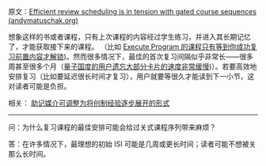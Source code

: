 原文：[Efficient review scheduling is in tension with gated course sequences (andymatuschak.org)](https://notes.andymatuschak.org/z7MWDLQ7ni6kp4ziDawQG1xYC9Um741WsUQ4h)

想象这样的书或者课程，只有上次课程的内容经过学生练习，并进入其长期记忆了，才能获取接下来的课程。 （比如 [Execute Program 的课程只有等到你成功复习前置内容才解锁](https://notes.andymatuschak.org/z43GdwxNzaXGvNs7Hdd57UD9KauMxRGbH45r8))。然而很多情况下，最佳的首次复习间隔似乎非常长——很多周甚至很多个月（[量子国度的用户遗忘大部分卡片的速度非常缓慢](https://notes.andymatuschak.org/zUDMMZd4YLSXx5TSogPg8v96zPUdQ1hGcW1b))）。若要高效地安排复习（比如要延迟很长时间才复习），用户就要等很久才能读到下一小节，这对读者可能是负担。

相关： [助记媒介可调整为将创制经验逐步展开的形式](https://notes.andymatuschak.org/zvzwYeFU3Au4Ya2uVh2k3BUu8udZB7NSrAdL)

------

问：为什么复习课程的最佳安排可能会给过关式课程序列带来麻烦？

答：在许多情况下，最理想的初始 ISI 可能是几周或更长时间；读者可能不想被关那么长时间。